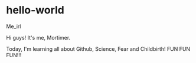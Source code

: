# hello-world
Me_irl

Hi guys! It's me, Mortimer.

Today, I'm learning all about Github, Science, Fear and Childbirth! FUN FUN FUN!!! 
